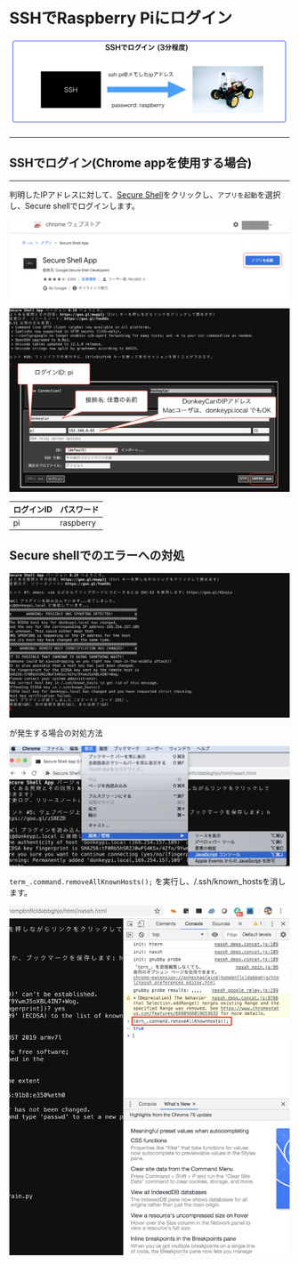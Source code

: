 # SSHでRaspberry Piにログイン

![](./img/ssh000.png)

<hr>
	
## SSHでログイン(Chrome appを使用する場合)

<hr>

判明したIPアドレスに対して、<a href="https://chrome.google.com/webstore/detail/secure-shell-app/pnhechapfaindjhompbnflcldabbghjo/related?hl=ja" target="ssh_tab">Secure Shell</a>をクリックし、`アプリを起動`を選択し、Secure shellでログインします。

![](./img/ssh101.png)

![](./img/ssh002.png)

|ログインID|パスワード|
|:--|:--|
|pi|raspberry|


## Secure shellでのエラーへの対処

![](./img/ssh_warning01.png)

が発生する場合の対処方法

![](./img/ssh_warning02.png)

`term_.command.removeAllKnownHosts();` を実行し、/.ssh/known_hostsを消します。

![](./img/ssh_warning03.png)

